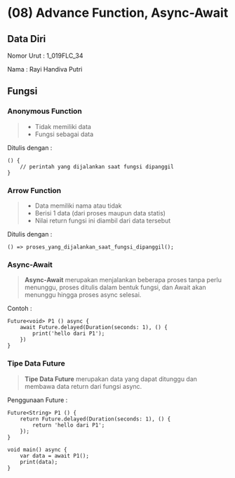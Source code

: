 # (08) Advance Function, Async-Await
## Data Diri
Nomor Urut : 1_019FLC_34

Nama : Rayi Handiva Putri

## Fungsi
### Anonymous Function
> - Tidak memiliki data
> - Fungsi sebagai data 

Ditulis dengan :
```
() {
    // perintah yang dijalankan saat fungsi dipanggil 
}
```

### Arrow Function
> - Data memiliki nama atau tidak
> - Berisi 1 data (dari proses maupun data statis)
> - Nilai return fungsi ini diambil dari data tersebut

Ditulis dengan :
```
() => proses_yang_dijalankan_saat_fungsi_dipanggil();
```

### Async-Await
> **Async-Await** merupakan menjalankan beberapa proses tanpa perlu menunggu, proses ditulis dalam bentuk fungsi, dan Await akan menunggu hingga proses async selesai. 

Contoh :
```
Future<void> P1 () async {
    await Future.delayed(Duration(seconds: 1), () {
        print('hello dari P1');
    })
}
```

### Tipe Data Future
> **Tipe Data Future** merupakan data yang dapat ditunggu dan membawa data return dari fungsi async. 

Penggunaan Future :
```
Future<String> P1 () {
    return Future.delayed(Duration(seconds: 1), () {
        return 'hello dari P1';
    });
}

void main() async {
    var data = await P1();
    print(data);
}
```